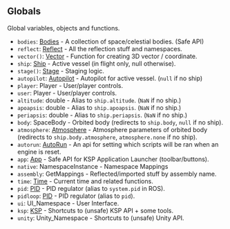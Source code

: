 ## Globals

Global variables, objects and functions.

- `bodies`: [Bodies](Bodies.md) - A collection of space/celestial bodies. (Safe API)
- `reflect`: [Reflect](Reflect.md) - All the reflection stuff and namespaces.
- `vector()`: [Vector](Vector.md) - Function for creating 3D vector / coordinate.
- `ship`: [Ship](Ship.md) - Active vessel (in flight only, null otherwise).
- `stage()`: [Stage](Stage.md) - Staging logic.
- `autopilot`: [Autopilot](Autopilot.md) - Autopilot for active vessel. (`null` if no ship)
- `player`: Player - User/player controls.
- `user`: Player - User/player controls.
- `altitude`: double - Alias to `ship.altitude`. (`NaN` if no ship.)
- `apoapsis`: double - Alias to `ship.apoapsis`. (`NaN` if no ship.)
- `periapsis`: double - Alias to `ship.periapsis`. (`NaN` if no ship.)
- `body`: SpaceBody - Orbited body (redirects to `ship.body`, `null` if no ship).
- `atmosphere`: [Atmosphere](SpaceBody+Atmosphere.md) - Atmosphere parameters of orbited body (redirects to `ship.body.atmosphere`, `atmosphere.none` if no ship).
- `autorun`: [AutoRun](AutoRun.md) - An api for setting which scripts will be ran when an engine is reset.
- `app`: [App](App.md) - Safe API for KSP Application Launcher (toolbar/buttons).
- `native`: NamespaceInstance - Namespace Mappings
- `assembly`: GetMappings - Reflected/imported stuff by assembly name.
- `time`: [Time](Time.md) - Current time and related functions.
- `pid`: [PID](PID.md) - PID regulator (alias to `system.pid` in ROS).
- `pidloop`: [PID](PID.md) - PID regulator (alias to `pid`).
- `ui`: UI_Namespace - User Interface.
- `ksp`: [KSP](../Namespaces/KSP.md) - Shortcuts to (unsafe) KSP API + some tools.
- `unity`: Unity_Namespace - Shortcuts to (unsafe) Unity API.
